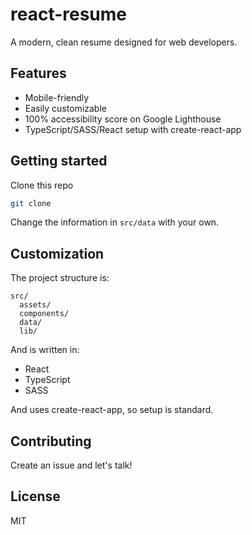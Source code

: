 # react-resume

A modern, clean resume designed for web developers.

## Features

- Mobile-friendly
- Easily customizable
- 100% accessibility score on Google Lighthouse
- TypeScript/SASS/React setup with create-react-app

## Getting started

Clone this repo

```sh
git clone 
```

Change the information in `src/data` with your own.

## Customization

The project structure is:

```
src/
  assets/ 
  components/ 
  data/
  lib/
```

And is written in:

- React
- TypeScript
- SASS

And uses create-react-app, so setup is standard.

## Contributing

Create an issue and let's talk!

## License

MIT
